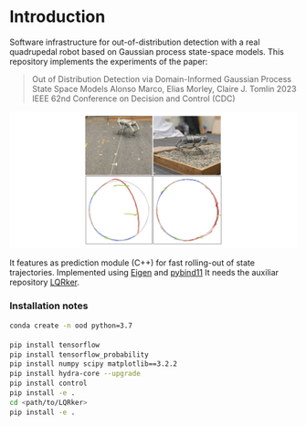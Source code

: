 # Introduction
Software infrastructure for out-of-distribution detection with a real quadrupedal robot based on Gaussian process state-space models. This repository implements the experiments of the paper:

> Out of Distribution Detection via Domain-Informed Gaussian Process State Space Models
> Alonso Marco, Elias Morley, Claire J. Tomlin
> 2023 IEEE 62nd Conference on Decision and Control (CDC)

![daisy](pics/eye_catcher2_wide.png)

It features as prediction module (C++) for fast rolling-out of state trajectories. Implemented using [Eigen](https://eigen.tuxfamily.org/) and [pybind11](https://github.com/pybind/pybind11)
It needs the auxiliar repository [LQRker](https://github.com/alonrot/LQRker).



### Installation notes

```bash
conda create -n ood python=3.7

pip install tensorflow
pip install tensorflow_probability
pip install numpy scipy matplotlib==3.2.2
pip install hydra-core --upgrade
pip install control
pip install -e .
cd <path/to/LQRker>
pip install -e .
```
